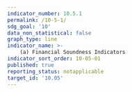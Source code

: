 ```yaml
---
indicator_number: 10.5.1
permalink: /10-5-1/
sdg_goal: '10'
data_non_statistical: false
graph_type: line
indicator_name: >-
    (a) Financial Soundness Indicators
indicator_sort_order: 10-05-01
published: true
reporting_status: notapplicable
target_id: '10.05'
---
```

